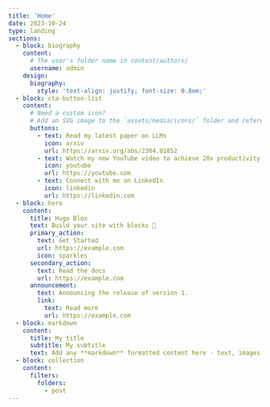 ```yaml
---
title: 'Home'
date: 2023-10-24
type: landing
sections:
  - block: biography
    content:
      # The user's folder name in content/authors/
      username: admin
    design:
      biography:
        style: 'text-align: justify; font-size: 0.8em;'
  - block: cta-button-list
    content:
      # Need a custom icon?
      # Add an SVG image to the `assets/media/icons/` folder and reference it in the `icon` field below
      buttons:
        - text: Read my latest paper on LLMs
          icon: arxiv
          url: https://arxiv.org/abs/2304.01852
        - text: Watch my new YouTube video to achieve 20x productivity
          icon: youtube
          url: https://youtube.com
        - text: Connect with me on LinkedIn
          icon: linkedin
          url: https://linkedin.com
  - block: hero
    content:
      title: Hugo Blox
      text: Build your site with blocks 🧱
      primary_action:
        text: Get Started
        url: https://example.com
        icon: sparkles
      secondary_action:
        text: Read the docs
        url: https://example.com
      announcement:
        text: Announcing the release of version 1.
        link:
          text: Read more
          url: https://example.com
  - block: markdown
    content:
      title: My title
      subtitle: My subtitle
      text: Add any **markdown** formatted content here - text, images, videos, galleries - and even HTML code!
  - block: collection
    content:
      filters:
        folders:
          - post
---
```


